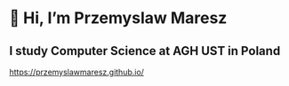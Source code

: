# 👋 Hi, I’m Przemyslaw Maresz
## I study Computer Science at AGH UST in Poland
 
 
 https://przemyslawmaresz.github.io/


<!---
PrzemyslawMaresz/PrzemyslawMaresz is a ✨ special ✨ repository because its `README.md` (this file) appears on your GitHub profile.
You can click the Preview link to take a look at your changes.
--->
